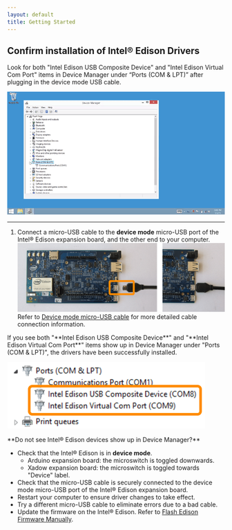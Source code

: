 ```yaml
---
layout: default
title: Getting Started
---
```


## Confirm installation of Intel® Edison Drivers

Look for both "Intel Edison USB Composite Device" and "Intel Edison Virtual Com Port" items in Device Manager under “Ports (COM & LPT)” after plugging in the device mode USB cable.

![Animated gif: confirming the installation of Intel Edison drivers](images/confirm_edison_drivers-animated.gif)

---

1. Connect a micro-USB cable to the **device mode** micro-USB port of the Intel® Edison expansion board, and the other end to your computer.
  ![Micro-USB cable being plugged into the top micro-USB connector](/docs/assembly/arduino_expansion_board/images/device_mode-usb_cable-before_after.png)
  Refer to [Device mode micro-USB cable](/docs/assembly/arduino_expansion_board/details-device_mode_cable.html) for more detailed cable connection information.

<div class="callout done" markdown="1">
If you see both "**Intel Edison USB Composite Device**" and "**Intel Edison Virtual Com Port**" items show up in Device Manager under "Ports (COM & LPT)", the drivers have been successfully installed. 

![Two "Intel Edison" entries in Device Manager](images/device_manager-intel_edison.png)
</div>


<div class="callout troubleshooting" markdown="1">
**Do not see Intel® Edison devices show up in Device Manager?**

* Check that the Intel® Edison is in **device mode**.
  * Arduino expansion board: the microswitch is toggled downwards.
  * Xadow expansion board: the microswitch is toggled towards "Device" label.
* Check that the micro-USB cable is securely connected to the device mode micro-USB port of the Intel® Edison expansion board.
* Restart your computer to ensure driver changes to take effect.
* Try a different micro-USB cable to eliminate errors due to a bad cable.
* Update the firmware on the Intel® Edison. Refer to [Flash Edison Firmware Manually](/docs/flash_firmware/manually.html).
</div>